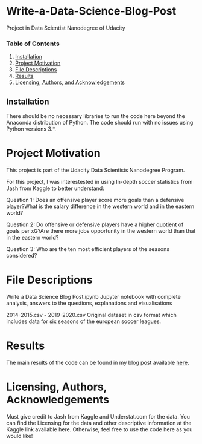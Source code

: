 # Write-a-Data-Science-Blog-Post
Project in Data Scientist Nanodegree of Udacity

### Table of Contents

1. [Installation](#installation)
2. [Project Motivation](#motivation)
3. [File Descriptions](#files)
4. [Results](#results)
5. [Licensing, Authors, and Acknowledgements](#licensing)

## Installation <a name="installation"></a>

There should be no necessary libraries to run the code here beyond the Anaconda distribution of Python.  The code should run with no issues using Python versions 3.*.

# Project Motivation<a name="motivation"></a>
This project is part of the Udacity Data Scientists Nanodegree Program.


For this project, I was interestested in using In-depth soccer statistics from Jash from Kaggle to better understand:

Question 1: Does an offensive player score more goals than a defensive player?What is the salary difference in the western world and in the eastern world?

Question 2: Do offensive or defensive players have a higher quotient of goals per xG?Are there more jobs opportunity in the western world than that in the eastern world?

Question 3: Who are the ten most efficient players of the seasons considered?

# File Descriptions

Write a Data Science Blog Post.ipynb Jupyter notebook with complete analysis, answers to the questions, explanations and visualisations

2014-2015.csv - 2019-2020.csv Original dataset in csv format which includes data for six seasons of the european soccer leagues.

# Results

The main results of the code can be found in my blog post available [here](https://fabianeckert.medium.com/how-expected-goals-helps-us-learn-about-the-efficiency-of-players-in-european-soccer-380d54b9ce0b).

# Licensing, Authors, Acknowledgements

Must give credit to Jash from Kaggle and Understat.com for the data. You can find the Licensing for the data and other descriptive information at the Kaggle link available here. Otherwise, feel free to use the code here as you would like!
